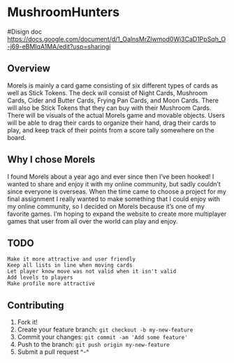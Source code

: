 # MushroomHunters


#Disign doc
 https://docs.google.com/document/d/1_OalnsMrZlwmod0Wi3CaD1PpSqh_O-j69-eBMIqA1MA/edit?usp=sharingi

## Overview
Morels is mainly a card game consisting of six different types of cards as well as Stick Tokens. The deck will consist of Night Cards, Mushroom Cards, Cider and Butter Cards, Frying Pan Cards, and Moon Cards. There will also be Stick Tokens that they can buy with their Mushroom Cards. 
There will be visuals of the actual Morels game and movable objects. Users will be able to drag their cards to organize their hand, drag their cards to play, and keep track of their points from a score tally somewhere on the board.

## Why I chose Morels
I found Morels about a year ago and ever since then I’ve been hooked! I wanted to share and enjoy it with my online community, but sadly couldn’t since everyone is overseas. When the time came to choose a project for my final assignment I really wanted to make something that I could enjoy with my online community, so I decided on Morels because it’s one of my favorite games. I’m hoping to expand the website to create more multiplayer games that user from all over the world can play and enjoy.

## TODO
	Make it more attractive and user friendly
	Keep all lists in line when moving cards
	Let player know move was not valid when it isn't valid
	Add levels to players
	Make profile more attractive

## Contributing
 1. Fork it!
 2. Create your feature branch: `git checkout -b my-new-feature`
 3. Commit your changes: `git commit -am 'Add some feature'`
 4. Push to the branch: `git push origin my-new-feature`
 5. Submit a pull request ^-^